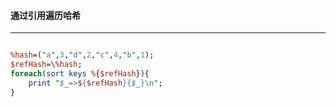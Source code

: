 #### 通过引用遍历哈希
------
```perl

%hash=("a",3,"d",2,"c",4,"b",1);
$refHash=\%hash;
foreach(sort keys %{$refHash}){
	print "$_=>${$refHash}{$_}\n";
}

```
